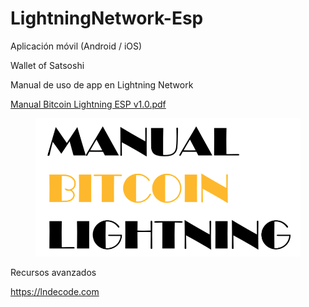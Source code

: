 # LightningNetwork-Esp

Aplicación móvil (Android / iOS)

Wallet of Satsoshi

Manual de uso de app en Lightning Network


[Manual Bitcoin Lightning ESP v1.0.pdf](https://github.com/victorma17/LightningNetwork-Esp/blob/main/Manual%20Bitcoin%20Lightning%20ESP%20v2.0.pdf)


<figure><img src="frontPage.png" alt=""></figure>


Recursos avanzados

https://lndecode.com

